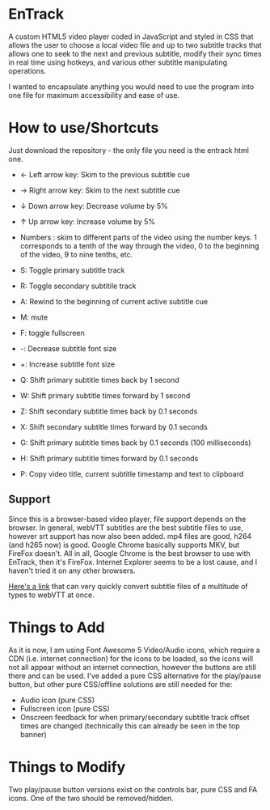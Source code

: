 # EnTrack
A custom HTML5 video player coded in JavaScript and styled in CSS that allows the user to choose a local video file and up to two subtitle tracks that allows one to seek to the next and previous subtitle, modify their sync times in real time using hotkeys, and various other subtitle manipulating operations.

I wanted to encapsulate anything you would need to use the program into one file for maximum accessibility and ease of use.

# How to use/Shortcuts
Just download the repository - the only file you need is the entrack html one.

* ← Left arrow key: Skim to the previous subtitle cue
* → Right arrow key: Skim to the next subtitle cue
* ↓ Down arrow key:     Decrease volume by 5%
* ↑ Up arrow key:       Increase volume by 5%

* Numbers : skim to different parts of the video using the number keys. 1 corresponds to a tenth of the way through the video, 0 to the beginning of the video, 9 to nine tenths, etc.

* S: Toggle primary subtitle track
* R: Toggle secondary subtitile track
* A: Rewind to the beginning of current active subtitle cue
* M: mute
* F: toggle fullscreen
* -: Decrease subtitle font size
* +: Increase subtitle font size
* Q: Shift primary subtitle times back by 1 second
* W: Shift primary subtitle times forward by 1 second
* Z: Shift secondary subtitle times back by 0.1 seconds 
* X: Shift secondary subtitle times forward by 0.1 seconds
* G: Shift primary subtitle times back by 0.1 seconds (100 milliseconds)
* H: Shift primary subtitle times forward by 0.1 seconds
* P: Copy video title, current subtitle timestamp and text to clipboard

## Support
Since this is a browser-based video player, file support depends on the browser. 
In general, webVTT subtitles are the best subtitle files to use, however srt support has now also been added. mp4 files are good, h264 (and h265 now) is good. Google Chrome basically supports MKV, but FireFox doesn't. All in all, Google Chrome is the best browser to use with EnTrack, then it's FireFox. Internet Explorer seems to be a lost cause, and I haven't tried it on any other browsers.

[Here's a link](https://subtitletools.com/convert-to-vtt-online) that can very quickly convert subtitle files of a multitude of types to webVTT at once.

# Things to Add
As it is now, I am using Font Awesome 5 Video/Audio icons, which require a CDN (i.e. internet connection) for the icons to be loaded, so the icons will not all appear without an internet connection, however the buttons are still there and can be used.
I've added a pure CSS alternative for the play/pause button, but other pure CSS/offline solutions are still needed for the:
* Audio icon (pure CSS)
* Fullscreen icon (pure CSS)
* Onscreen feedback for when primary/secondary subtitle track offset times are changed (technically this can already be seen in the top banner)

# Things to Modify
Two play/pause button versions exist on the controls bar, pure CSS and FA icons. One of the two should be removed/hidden.
